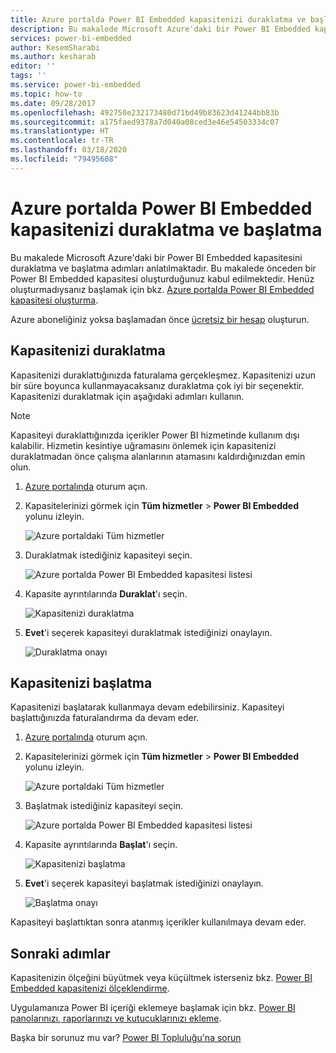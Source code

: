 ```yaml
---
title: Azure portalda Power BI Embedded kapasitenizi duraklatma ve başlatma | Microsoft Docs
description: Bu makalede Microsoft Azure'daki bir Power BI Embedded kapasitesini duraklatma ve başlatma adımları anlatılmaktadır.
services: power-bi-embedded
author: KesemSharabi
ms.author: kesharab
editor: ''
tags: ''
ms.service: power-bi-embedded
ms.topic: how-to
ms.date: 09/28/2017
ms.openlocfilehash: 492750e232173480d71bd49b83623d41244bb83b
ms.sourcegitcommit: a175faed9378a7d040a08ced3e46e54503334c07
ms.translationtype: HT
ms.contentlocale: tr-TR
ms.lasthandoff: 03/18/2020
ms.locfileid: "79495608"
---
```

# <a name="pause-and-start-your-power-bi-embedded-capacity-in-the-azure-portal"></a>Azure portalda Power BI Embedded kapasitenizi duraklatma ve başlatma

Bu makalede Microsoft Azure'daki bir Power BI Embedded kapasitesini duraklatma ve başlatma adımları anlatılmaktadır. Bu makalede önceden bir Power BI Embedded kapasitesi oluşturduğunuz kabul edilmektedir. Henüz oluşturmadıysanız başlamak için bkz. [Azure portalda Power BI Embedded kapasitesi oluşturma](azure-pbie-create-capacity.md).

Azure aboneliğiniz yoksa başlamadan önce [ücretsiz bir hesap](https://azure.microsoft.com/free/) oluşturun.

## <a name="pause-your-capacity"></a>Kapasitenizi duraklatma

Kapasitenizi duraklattığınızda faturalama gerçekleşmez. Kapasitenizi uzun bir süre boyunca kullanmayacaksanız duraklatma çok iyi bir seçenektir. Kapasitenizi duraklatmak için aşağıdaki adımları kullanın.

> [!NOTE]
> Kapasiteyi duraklattığınızda içerikler Power BI hizmetinde kullanım dışı kalabilir. Hizmetin kesintiye uğramasını önlemek için kapasitenizi duraklatmadan önce çalışma alanlarının atamasını kaldırdığınızdan emin olun.

1. [Azure portalında](https://portal.azure.com/) oturum açın.

2. Kapasitelerinizi görmek için **Tüm hizmetler** > **Power BI Embedded** yolunu izleyin.

    ![Azure portaldaki Tüm hizmetler](media/azure-pbie-pause-start/azure-portal-more-services.png)

3. Duraklatmak istediğiniz kapasiteyi seçin.

    ![Azure portalda Power BI Embedded kapasitesi listesi](media/azure-pbie-pause-start/azure-portal-capacity-list.png)

4. Kapasite ayrıntılarında **Duraklat**'ı seçin.

    ![Kapasitenizi duraklatma](media/azure-pbie-pause-start/azure-portal-pause-capacity.png)

5. **Evet**'i seçerek kapasiteyi duraklatmak istediğinizi onaylayın.

    ![Duraklatma onayı](media/azure-pbie-pause-start/azure-portal-confirm-pause.png)

## <a name="start-your-capacity"></a>Kapasitenizi başlatma

Kapasitenizi başlatarak kullanmaya devam edebilirsiniz. Kapasiteyi başlattığınızda faturalandırma da devam eder.

1. [Azure portalında](https://portal.azure.com/) oturum açın.

2. Kapasitelerinizi görmek için **Tüm hizmetler** > **Power BI Embedded** yolunu izleyin.

    ![Azure portaldaki Tüm hizmetler](media/azure-pbie-pause-start/azure-portal-more-services.png)

3. Başlatmak istediğiniz kapasiteyi seçin.

    ![Azure portalda Power BI Embedded kapasitesi listesi](media/azure-pbie-pause-start/azure-portal-capacity-list.png)

4. Kapasite ayrıntılarında **Başlat**'ı seçin.

    ![Kapasitenizi başlatma](media/azure-pbie-pause-start/azure-portal-start-capacity.png)

5. **Evet**'i seçerek kapasiteyi başlatmak istediğinizi onaylayın.

    ![Başlatma onayı](media/azure-pbie-pause-start/azure-portal-confirm-start.png)

Kapasiteyi başlattıktan sonra atanmış içerikler kullanılmaya devam eder.

## <a name="next-steps"></a>Sonraki adımlar

Kapasitenizin ölçeğini büyütmek veya küçültmek isterseniz bkz. [Power BI Embedded kapasitenizi ölçeklendirme](azure-pbie-scale-capacity.md).

Uygulamanıza Power BI içeriği eklemeye başlamak için bkz. [Power BI panolarınızı, raporlarınızı ve kutucuklarınızı ekleme](https://powerbi.microsoft.com/documentation/powerbi-developer-embedding-content/).

Başka bir sorunuz mu var? [Power BI Topluluğu'na sorun](https://community.powerbi.com/)